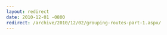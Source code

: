 ```yaml
---
layout: redirect
date: 2010-12-01 -0800
redirect: /archive/2010/12/02/grouping-routes-part-1.aspx/
---
```

